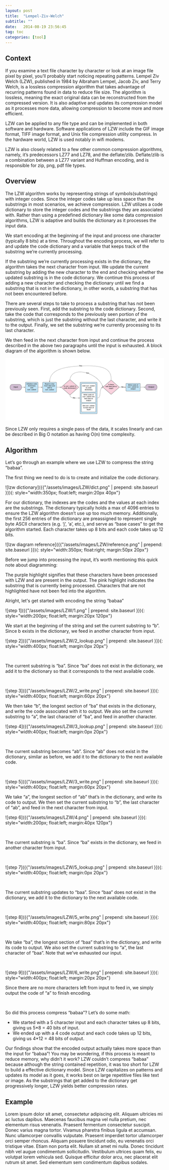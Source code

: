 ```yaml
---
layout: post
title:  "Lempel-Ziv-Welch"
subtitle: ""
date:   2014-08-19 23:56:45
tag: toc
categories: [tool]
---
```


## Context

If you examine a text file character by character or look at an image file pixel by pixel, you’ll probably start noticing repeating patterns. Lempel Ziv Welch (LZW), published in 1984 by Albraham Lempel, Jacob Ziv, and Terry Welch, is a lossless compression algorithm that takes advantage of recurring patterns found in data to reduce file size. The algorithm is lossless, meaning the exact original data can be reconstructed from the compressed version. It is also adaptive and updates its compression model as it processes more data, allowing compression to become more and more efficient.

LZW can be applied to any file type and can be implemented in both software and hardware. Software applications of LZW include the GIF image format, TIFF image format, and Unix file compression utility compress. In the hardware world, LZW is used notably in wifi modems. 

LZW is also closely related to a few other common compression algorithms, namely, it’s predecessors LZ77 and LZ78, and the deflate/zlib. Deflate/zlib is a combination between a LZ77 variant and Huffman encoding, and is responsible for zip, png, pdf file types.

## Overview

The LZW algorithm works by representing strings of symbols(substrings) with integer codes. Since the integer codes take up less space than the substrings in most scenarios, we achieve compression. LZW utilizes a code dictionary to store the integer codes and the substrings they are associated with. Rather than using a predefined dictionary like some data compression algorithms, LZW is adaptive and builds the dictionary as it processes the input data. 

We start encoding at the beginning of the input and process one character (typically 8 bits) at a time. Throughout the encoding process, we will refer to and update the code dictionary and a variable that keeps track of the substring we’re currently processing. 

If the substring we’re currently processing exists in the dictionary, the algorithm takes the next character from input. We update the current substring by adding the new character to the end and checking whether the updated substring is in the code dictionary. We continue this process of adding a new character and checking the dictionary until we find a substring that is not in the dictionary, in other words, a substring that has not been encountered before. 

There are several steps to take to process a substring that has not been previously seen. First, add the substring to the code dictionary. Second, take the code that corresponds to the previously seen portion of the substring, which is just the substring without the last character, and write it to the output. Finally, we set the substring we’re currently processing to its last character.

We then feed in the next character from input and continue the process described in the above two paragraphs until the input is exhausted. A block diagram of the algorithm is shown below.

![lzw flowchart](/assets/images/LZW/flowchart.png)

Since LZW only requires a single pass of the data, it scales linearly and can be described in Big O notation as having O(n) time complexity. 

## Algorithm

Let’s go through an example where we use LZW to compress the string “babaa”. 

The first thing we need to do is to create and initialize the code dictionary. 

![lzw dictionary]({{"/assets/images/LZW/dict.png" | prepend: site.baseurl }}){: style="width:350px; float:left; margin:20px 40px"}

For our dictionary, the indexes are the codes and the values at each index are the substrings. The dictionary typically holds a max of 4096 entries to ensure the LZW algorithm doesn’t use up too much memory. Additionally, the first 256 entries of the dictionary are preassigned to represent single byte ASCII characters (e.g. ‘j’, ‘a’, etc.), and serve as “base cases” to get the algorithm started. Each character takes up 8 bits and each code takes up 12 bits.

![lzw diagram reference]({{"/assets/images/LZW/reference.png" | prepend: site.baseurl }}){: style="width:350px; float:right; margin:50px 20px"}

Before we jump into processing the input, it’s worth mentioning this quick note about diagramming:

The purple highlight signifies that these characters have been processed with LZW and are present in the output. The pink highlight indicates the substring that is currently being processed. Characters that are not highlighted have not been fed into the algorithm. 

Alright, let's get started with encoding the string “babaa”

![step 1]({{"/assets/images/LZW/1.png" | prepend: site.baseurl }}){: style="width:200px; float:left; margin:20px 120px"}

We start at the beginning of the string and set the current substring to “b”. Since b exists in the dictionary, we feed in another character from input. 

![step 2]({{"/assets/images/LZW/2_lookup.png" | prepend: site.baseurl }}){: style="width:400px; float:left; margin:0px 20px"}

<br>

The current substring is “ba”. Since “ba” does not exist in the dictionary, we add it to the dictionary so that it corresponds to the next available code. 

<br>

![step 3]({{"/assets/images/LZW/2_write.png" | prepend: site.baseurl }}){: style="width:400px; float:left; margin:60px 20px"}

We then take “b”, the longest section of “ba” that exists in the dictionary, and write the code associated with it to output. We also set the current substring to “a”, the last character of “ba”, and feed in another character. 

![step 4]({{"/assets/images/LZW/3_lookup.png" | prepend: site.baseurl }}){: style="width:400px; float:left; margin:0px 20px"}

<br>

The current substring becomes “ab”. Since “ab” does not exist in the dictionary, similar as before, we add it to the dictionary to the next available code. 

<br>

![step 5]({{"/assets/images/LZW/3_write.png" | prepend: site.baseurl }}){: style="width:400px; float:left; margin:60px 20px"}

We take “a”, the longest section of “ab” that’s in the dictionary, and write its code to output. We then set the current substring to “b”, the last character of “ab”, and feed in the next character from input. 

![step 6]({{"/assets/images/LZW/4.png" | prepend: site.baseurl }}){: style="width:200px; float:left; margin:40px 120px"}

<br>

The current substring is “ba”. Since “ba” exists in the dictionary, we feed in another character from input. 

<br>

![step 7]({{"/assets/images/LZW/5_lookup.png" | prepend: site.baseurl }}){: style="width:400px; float:left; margin:0px 20px"}

<br>

The current substring updates to “baa”. Since “baa” does not exist in the dictionary, we add it to the dictionary to the next available code. 

<br>

![step 8]({{"/assets/images/LZW/5_write.png" | prepend: site.baseurl }}){: style="width:400px; float:left; margin:80px 20px"}

<br>

We take “ba”, the longest section of “baa” that’s in the dictionary, and write its code to output. We also set the current substring to “a”, the last character of “baa”. Note that we’ve exhausted our input.

<br>

![step 9]({{"/assets/images/LZW/6_write.png" | prepend: site.baseurl }}){: style="width:400px; float:left; margin:20px 20px"}

Since there are no more characters left from input to feed in, we simply output the code of “a” to finish encoding. 

<br>

So did this process compress “babaa”? Let’s do some math: 

- We started with a 5 character input and each character takes up 8 bits, giving us 5\*8 = 40 bits of input.
- We ended up with a 4 code output and each code takes up 12 bits, giving us 4\*12 = 48 bits of output. 

Our findings show that the encoded output actually takes more space than the input for “babaa”! You may be wondering, if this process is meant to reduce memory, why didn’t it work? LZW couldn’t compress “babaa” because although the string contained repetition, it was too short for LZW to build a effective dictionary model. Since LZW capitalizes on patterns and updates its model as it goes, it works best on large repetitive files like text or image. As the substrings that get added to the dictionary get progressively longer, LZW yields better compression rates. 

## Example

Lorem ipsum dolor sit amet, consectetur adipiscing elit. Aliquam ultricies mi ac luctus dapibus. Maecenas faucibus magna vel nulla pretium, nec elementum risus venenatis. Praesent fermentum consectetur suscipit. Donec varius magna tortor. Vivamus pharetra finibus ligula et accumsan. Nunc ullamcorper convallis vulputate. Praesent imperdiet tortor ullamcorper orci semper rhoncus. Aliquam posuere tincidunt odio, eu venenatis orci tristique vitae. Etiam non porta elit. Nullam sit amet mi nulla. Donec tincidunt nibh vel augue condimentum sollicitudin. Vestibulum ultrices quam felis, eu volutpat lorem vehicula sed. Quisque efficitur dolor arcu, nec placerat elit rutrum sit amet. Sed elementum sem condimentum dapibus sodales.

